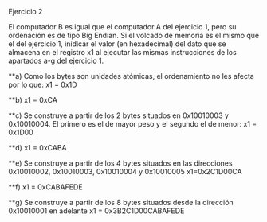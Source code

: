 Ejercicio 2

El computador B es igual que el computador A del ejercicio 1, pero su ordenación es de tipo Big Endian. Si el volcado de memoria es el
mismo que el del ejercicio 1, inidicar el valor (en hexadecimal) del dato que se almacena en el registro x1 al ejecutar las mismas 
instrucciones de los apartados a-g del ejercicio 1.

**a) Como los bytes son unidades atómicas, el ordenamiento no les afecta por lo que: x1 = 0x1D

**b) x1 = 0xCA

**c) Se construye a partir de los 2 bytes situados en 0x10010003 y 0x10010004. El primero es el de mayor peso y el segundo el de menor: x1 = 0x1D00

**d) x1 = 0xCABA

**e) Se construye a partir de los 4 bytes situados en las direcciones 0x10010002, 0x10010003, 0x10010004 y 0x10010005
x1=0x2C1D00CA

**f) x1 = 0xCABAFEDE

**g) Se construye a partir de los 8 bytes situados desde la dirección 0x10010001 en adelante
x1 = 0x3B2C1D00CABAFEDE

